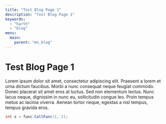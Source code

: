 ```yaml
---
title: "Test Blog Page 1"
description: "Test Blog Page 1"
keywords:
  - "harth"
  - "blog"
menu:
  main:
    parent: "mn_blog"
---
```


# Test Blog Page 1

Lorem ipsum dolor sit amet, consectetur adipiscing elit. Praesent a lorem et urna dictum faucibus. Morbi a nunc consequat neque feugiat commodo. Donec placerat sit amet eros at luctus. Sed non elementum lectus. Nunc lacus neque, dignissim in nunc eu, sollicitudin congue leo. Proin tempus metus ac lacinia viverra. Aenean tortor neque, egestas a nisl tempus, tempus gravida eros.

```java
int x = func.CallFunc(1, 2);
```
